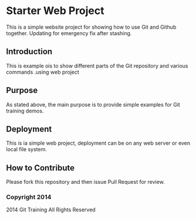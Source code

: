 # Starter Web Project

This is a simple website project for
showing how to use Git and Github together.
Updating for emergency fix after stashing.

## Introduction

This is example ois to show different parts
of the Git repository and various commands 
.using web project

## Purpose

As stated above, the main purpose is to
provide simple examples for Git training
demos.

## Deployment

This is ia simple web project, deployment
can be on any web server or even local
file system.

## How to Contribute
Please fork this repository and then issue Pull Request for
review.

### Copyright 2014
2014 Git Training All Rights Reserved